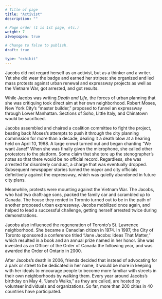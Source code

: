 ```yaml
---
# Title of page
title: "Activist"
description: ""

# Page order (1 is 1st page, etc.)
weight: 7
alwaysopen: true

# Change to false to publish.
draft: true

type: "exhibit"
---
```

Jacobs did not regard herself as an activist, but as a thinker and a writer. Yet she did wear the badge and earned her stripes: she organized and led mass protests against urban renewal and expressway projects as well as the Vietnam War, got arrested, and got results.

While Jacobs was writing *Death and Life*, the forces of urban planning that she was critiquing took direct aim at her own neighborhood. Robert Moses, New York City’s “master builder,” proposed to funnel an expressway through Lower Manhattan. Sections of Soho, Little Italy, and Chinatown would be sacrificed.

Jacobs assembled and chaired a coalition committee to fight the project, beating back Moses’s attempts to push it through the city planning commission for more than a decade, dealing it a death blow at a hearing held on April 10, 1968. A large crowd turned out and began chanting “We want Jane!” When she was finally given the microphone, she called other protestors to the platform. Some claim that she tore up the stenographer’s notes so that there would be no official record. Regardless, she was arrested for disorderly conduct, a charge that was eventually dropped. Subsequent newspaper stories turned the mayor and city officials definitively against the expressway, which was quietly abandoned in future city plans.

Meanwhile, protests were mounting against the Vietnam War. The Jacobs, who had two draft-age sons, packed the family car and scrambled up to Canada. The house they rented in Toronto turned out to be in the path of another proposed urban expressway. Jacobs mobilized once again, and helped to lead a successful challenge, getting herself arrested twice during demonstrations. 

Jacobs also influenced the regeneration of Toronto’s St. Lawrence neighborhood. She became a Canadian citizen in 1974. In 1997, the City of Toronto sponsored a conference titled “Jane Jacobs: Ideas That Matter,” which resulted in a book and an annual prize named in her honor. She was invested as an Officer of the Order of Canada the following year, and was awarded the Order of Ontario in 2000.

After Jacobs’s death in 2006, friends decided that instead of advocating for a park or street to be dedicated in her name, it would be more in keeping with her ideals to encourage people to become more familiar with streets in their own neighborhoods by walking them. Every year around Jacobs’s birthday on May 4, “Jane’s Walks,” as they are called, are hosted by volunteer individuals and organizations. So far, more than 200 cities in 40 countries have participated.
